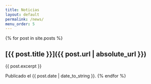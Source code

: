 ```yaml
---
title: Noticias
layout: default
permalink: /news/
menu_order: 5
---
```


{% for post in site.posts %}
## [{{ post.title }}]({{ post.url | absolute_url }})
{{ post.excerpt }}

Publicado el {{ post.date | date_to_string }}.
{% endfor %}
